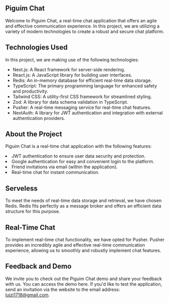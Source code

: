 ## Piguim Chat
Welcome to Piguim Chat, a real-time chat application that offers an agile and effective communication experience. In this project, we are utilizing a variety of modern technologies to create a robust and secure chat platform.

## Technologies Used
In this project, we are making use of the following technologies:

<ul>
 <li> Next.js: A React framework for server-side rendering.</li>
<li>React.js: A JavaScript library for building user interfaces.</li>
<li>Redis: An in-memory database for efficient real-time data storage.</li>
<li>TypeScript: The primary programming language for enhanced safety and productivity.</li>
<li>Tailwind CSS: A utility-first CSS framework for streamlined styling.</li>
<li>Zod: A library for data schema validation in TypeScript.</li>
<li>Pusher: A real-time messaging service for real-time chat features.</li>
<li>NextAuth: A library for JWT authentication and integration with external authentication providers.</li>
</ul>

## About the Project
Piguim Chat is a real-time chat application with the following features:

<li>JWT authentication to ensure user data security and protection.</li>
<li>Google authentication for easy and convenient login to the platform.</li>
<li>Friend invitations via email (within the application).</li>
<li>Real-time chat for instant communication.</li>


## Serveless
To meet the needs of real-time data storage and retrieval, we have chosen Redis. Redis fits perfectly as a message broker and offers an efficient data structure for this purpose.

## Real-Time Chat
To implement real-time chat functionality, we have opted for Pusher. Pusher provides an incredibly agile and effective real-time communication experience, allowing us to smoothly and robustly implement chat features.

## Feedback and Demo
We invite you to check out the Piguim Chat demo and share your feedback with us. You can access the demo here. If you'd like to test the application, send an invitation via the website to the email address: luizj1718@gmail.com.

